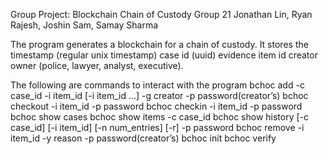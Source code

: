 Group Project: Blockchain Chain of Custody
Group 21
Jonathan Lin, Ryan Rajesh, Joshin Sam, Samay Sharma

The program generates a blockchain for a chain of custody. It stores the 
timestamp (regular unix timestamp)
case id (uuid) 
evidence item id 
creator
owner (police, lawyer, analyst, executive).

The following are commands to interact with the program
bchoc add -c case_id -i item_id [-i item_id ...] -g creator -p password(creator’s)
bchoc checkout -i item_id -p password
bchoc checkin -i item_id -p password
bchoc show cases 
bchoc show items -c case_id
bchoc show history [-c case_id] [-i item_id] [-n num_entries] [-r] -p password
bchoc remove -i item_id -y reason -p password(creator’s)
bchoc init
bchoc verify
